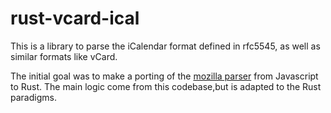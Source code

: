 # rust-vcard-ical

This is a library to parse the iCalendar format defined in rfc5545, as well as similar formats like vCard.

The initial goal was to make a porting of the [mozilla parser](https://github.com/mozilla-comm/ical.js) from Javascript to Rust. The main logic come from this codebase,but is adapted to the Rust paradigms.
